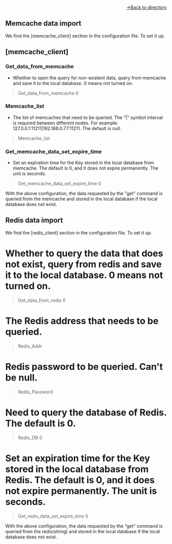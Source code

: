 [<p align="right">->Back to directory</p>](0.directory.md)  

## Memcache data import
We find the [memcache_client] section in the configuration file. To set it up.  

## [memcache_client]
### Get_data_from_memcache
* Whether to open the query for non-existent data, query from memcache and save it to the local database. 0 means not turned on.
>Get_data_from_memcache 0

### Memcache_list
* The list of memcaches that need to be queried. The "|" symbol interval is required between different nodes. For example: 127.0.0.1:11211|192.168.0.77:11211. The default is null.
>Memcache_list 

### Get_memcache_data_set_expire_time
* Set an expiration time for the Key stored in the local database from memcache. The default is 0, and it does not expire permanently. The unit is seconds.
>Get_memcache_data_set_expire_time 0

With the above configuration, the data requested by the "get" command is queried from the memcache and stored in the local database if the local database does not exist.

## Redis data import
We find the [redis_client] section in the configuration file. To set it up.  

# Whether to query the data that does not exist, query from redis and save it to the local database. 0 means not turned on.
>Get_data_from_redis 0

# The Redis address that needs to be queried.  
>Redis_Addr 

# Redis password to be queried. Can't be null.  
>Redis_Password 

# Need to query the database of Redis. The default is 0.  
>Redis_DB 0

# Set an expiration time for the Key stored in the local database from Redis. The default is 0, and it does not expire permanently. The unit is seconds.
>Get_redis_data_set_expire_time 0

With the above configuration, the data requested by the "get" command is queried from the redis(string) and stored in the local database if the local database does not exist.